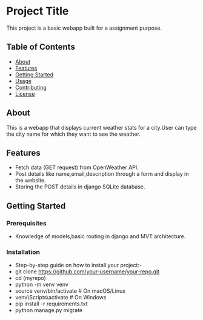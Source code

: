 # Project Title

This project is a basic webapp built for a assignment purpose.

## Table of Contents

- [About](#about)
- [Features](#features)
- [Getting Started](#getting-started)
- [Usage](#usage)
- [Contributing](#contributing)
- [License](#license)

## About

This is a webapp that displays current weather stats for a city.User can type the city name for which they want to see the weather.

## Features

- Fetch data (GET request) from OpenWeather API.
- Post details like  name,email,description through a form and display in the website.
- Storing the POST details in django SQLite database.

## Getting Started

### Prerequisites

- Knowledge of models,basic routing in django and MVT architecture.

### Installation

- Step-by-step guide on how to install your project:-
- git clone https://github.com/your-username/your-repo.git
- cd (myrepo)
- python -m venv venv
- source venv/bin/activate  # On macOS/Linux
- venv\Scripts\activate  # On Windows
- pip install -r requirements.txt
- python manage.py migrate




